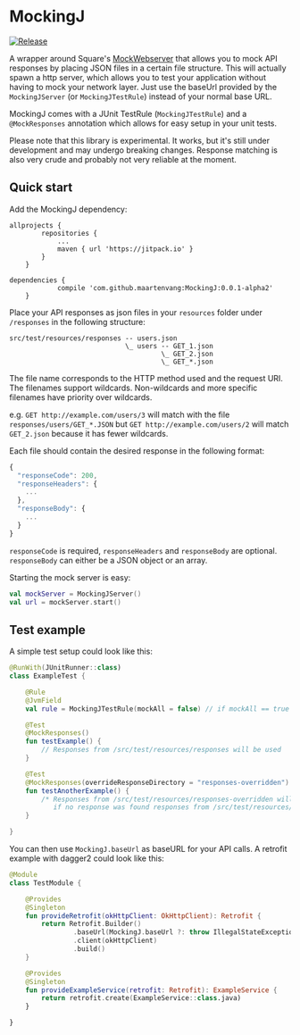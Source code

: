 # MockingJ
[![Release](https://jitpack.io/v/maartenvang/MockingJ.svg)](https://jitpack.io/#maartenvang/MockingJ)

A wrapper around Square's [MockWebserver](https://github.com/square/okhttp/tree/master/mockwebserver) that allows you to mock API responses by placing JSON files in a certain file structure. This will actually spawn a http server, which allows you to test your application without having to mock your network layer. Just use the baseUrl provided by the `MockingJServer` (or `MockingJTestRule`) instead of your normal base URL.

MockingJ comes with a JUnit TestRule (`MockingJTestRule`) and a `@MockResponses` annotation which allows for easy setup in your unit tests.

Please note that this library is experimental. It works, but it's still under development and may undergo breaking changes. Response matching is also very crude and probably not very
 reliable at the moment.

## Quick start
Add the MockingJ dependency:

```
allprojects {
        repositories {
            ...
            maven { url 'https://jitpack.io' }
        }
    }
```

```
dependencies {
            compile 'com.github.maartenvang:MockingJ:0.0.1-alpha2'
    }
```

Place your API responses as json files in your `resources` folder under `/responses` in the following structure:
```
src/test/resources/responses -- users.json
                             \_ users -- GET_1.json
                                      \_ GET_2.json
                                      \_ GET_*.json
```

The file name corresponds to the HTTP method used and the request URI. The
filenames support wildcards. Non-wildcards and more specific filenames have
priority over wildcards.

e.g. `GET http://example.com/users/3` will match with the file
`responses/users/GET_*.JSON` but `GET http://example.com/users/2` will match
`GET_2.json` because it has fewer wildcards.

Each file should contain the desired response in the following format:
```javascript
{
  "responseCode": 200,
  "responseHeaders": {
    ...
  },
  "responseBody": {
    ...
  }
}
```

`responseCode` is required, `responseHeaders` and `responseBody` are optional. `responseBody` can either be a JSON object or an array.

Starting the mock server is easy:
```kotlin
val mockServer = MockingJServer()
val url = mockServer.start()
```

## Test example
A simple test setup could look like this:

```kotlin
@RunWith(JUnitRunner::class)
class ExampleTest {

    @Rule
    @JvmField
    val rule = MockingJTestRule(mockAll = false) // if mockAll == true (default), responses will be mocked for all tests

    @Test
    @MockResponses()
    fun testExample() {
        // Responses from /src/test/resources/responses will be used
    }

    @Test
    @MockResponses(overrideResponseDirectory = "responses-overridden")
    fun testAnotherExample() {
        /* Responses from /src/test/resources/responses-overridden will be used,
           if no response was found responses from /src/test/resources/responses will be used as fallback */
    }

}
```

You can then use `MockingJ.baseUrl` as baseURL for your API calls. A
retrofit example with dagger2 could look like this:

```kotlin
@Module
class TestModule {

    @Provides
    @Singleton
    fun provideRetrofit(okHttpClient: OkHttpClient): Retrofit {
        return Retrofit.Builder()
                .baseUrl(MockingJ.baseUrl ?: throw IllegalStateException("No valid baseURL available in testing environment"))
                .client(okHttpClient)
                .build()
    }

    @Provides
    @Singleton
    fun provideExampleService(retrofit: Retrofit): ExampleService {
        return retrofit.create(ExampleService::class.java)
    }

}
```
